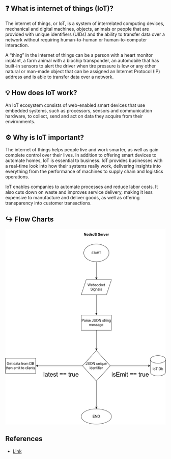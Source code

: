 ## :question: What is internet of things (IoT)?

The internet of things, or IoT, is a system of interrelated computing devices, mechanical and digital machines, objects, animals or people that are provided with unique identifiers (UIDs) and the ability to transfer data over a network without requiring human-to-human or human-to-computer interaction.

A “thing” in the internet of things can be a person with a heart monitor implant, a farm animal with a biochip transponder, an automobile that has built-in sensors to alert the driver when tire pressure is low or any other natural or man-made object that can be assigned an Internet Protocol (IP) address and is able to transfer data over a network.

## :bulb: How does IoT work?

An IoT ecosystem consists of web-enabled smart devices that use embedded systems, such as processors, sensors and communication hardware, to collect, send and act on data they acquire from their environments.

## :gear: Why is IoT important?

The internet of things helps people live and work smarter, as well as gain complete control over their lives. In addition to offering smart devices to automate homes, IoT is essential to business. IoT provides businesses with a real-time look into how their systems really work, delivering insights into everything from the performance of machines to supply chain and logistics operations.

IoT enables companies to automate processes and reduce labor costs. It also cuts down on waste and improves service delivery, making it less expensive to manufacture and deliver goods, as well as offering transparency into customer transactions.

## :arrow_right_hook: Flow Charts

![alt text](https://github.com/rodentskie/iot.dot.matrix/blob/master/images/iot.drawio.png?raw=true)

## References

- [Link](https://www.techtarget.com/iotagenda/definition/Internet-of-Things-IoT)
